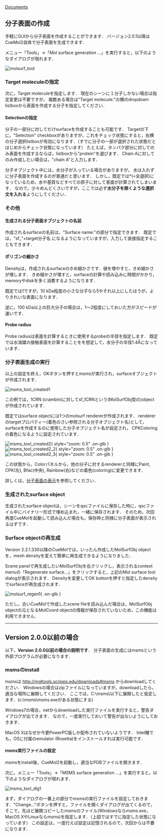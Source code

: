 [Documents](../../Documents)

## 分子表面の作成

手軽にGUIから分子表面を作成することができます．
バージョン2.0.1以降はCueMol2自体で分子表面を生成できます．

メニュー「Tools」→「Mol surface generation ...」を実行すると，以下のようなダイアログが現れます．


![molsurf_tool](../../assets/images/cuemol2/MsmsMolSurface/molsurf_tool.png)


### Target moleculeの指定
次に，Target moleculeを指定します．
現在のシーンに１分子しかない場合は指定変更は不要ですが，
複数ある場合は"Target molecule:"の横のdropdown listboxから表面を作成する分子を指定してください．

#### Selectionの指定
分子の一部分に対してだけsurfaceを作成することも可能です．
Targetの下に，"Selection" checkboxがありますが，これをチェック状態にすると，右横の分子選択listboxが有効になります．（すでに分子の一部が選択された状態だとはじめからチェック状態になっています）
たとえば，タンパク部分に対してのみ表面を作成するならば，listboxから"protein"を選びます．
Chain Aに対してのみ作成したい場合は，"chain A"と入力します．

分子オブジェクト中には，水分子が入っている場合がありますが，
水は入れずに分子表面を作成するのが普通だと思います．
しかし，既定では*(=全選択)になっているため，水や基質などすべての原子に対して表面が計算されてしまいます．
なので，少々めんどくさいですが，ここでは必ず**水分子を除くような選択文を入れる**ようにしてください．

### その他
#### 生成される分子表面オブジェクトの名前
作成されるsurfaceの名前は，"Surface name:"の部分で指定できます．
既定では，"sf_"+target分子名 になるようになっていますが，入力して直接指定することもできます．

#### ポリゴンの細かさ
Densityは，作成されるsurfaceのきめ細かさです．値を増やすと，きめ細かさが増します．
きめ細かさが増すと，surfaceの計算や読み込みに時間がかかり，memoryやdiskを多く消費するようになります．

既定では1ですが，10 kDa程度の小さな分子なら5やそれ以上にしたほうが，よりきれいな表面になります．

逆に，100 kDa以上の巨大分子の場合は，1〜2程度にしておいた方がスピードが速いです．

#### Probe radius
Probe radiusは表面を計算するときに使用するprobeの半径を指定します．
既定では水溶媒の接触表面を計算することをを想定して，水分子の半径1.4Åになっています．

### 分子表面生成の実行
以上の設定を終え，OKボタンを押すとmsmsが実行され，surfaceオブジェクトが作成されます．

![msms_tool_created1](../../assets/images/cuemol2/MsmsMolSurface/msms_tool_created1.png)

この例では，1CRN (crambin)に対してsf_1CRNという(MolSurfObj型の)objectが作成されています．

既定ではsurface objectには1つのmolsurf rendererが作成されます．
rendererのtargetプロパティー(着色のさい参照される分子オブジェクト名)として，
surfaceを作成するのに使用した分子オブジェクト名が設定され，
CPKColoringの着色になるように設定されています．

![msms_tool_created2](../../assets/images/cuemol2/MsmsMolSurface/msms_tool_created2.png){ style="zoom: 0.5" .on-glb }
![msms_tool_created2_2](../../assets/images/cuemol2/MsmsMolSurface/msms_tool_created2_2.jpg){ style="zoom: 0.5" .on-glb }
![msms_tool_created2_3](../../assets/images/cuemol2/MsmsMolSurface/msms_tool_created2_3.jpg){ style="zoom: 0.5" .on-glb }

この状態から，Colorパネルから，他の分子に対するrendererと同様にPaint, CPK(左), Bfac(中央), Rainbow(右)などの着色(coloring)に変更できます．

詳しくは，[分子表面の表示](../../cuemol2/MolSurfaceDisp)を参照してください．

### 生成されたsurface object
生成されたsurface objectは，シーンをqscファイルに保存した時に，qscファイル中にバイナリー形式で埋め込まれ，一緒に保存されます．
そのため，次回再度CueMolを起動して読み込んだ場合も，保存時と同様に分子表面が表示されるはずです．

### Surface objectの再生成
Version 2.2.1.330以降のCueMolでは，いったん作成したMolSurfObj objectを，mesh densityを変えて簡単に再生成できるようになりました．

Scene panelで再生成したいMolSurfObjを右クリックし，表示されるcontext menuの「Regenerate surface...」をクリックすると，上記のMol surface tool dialogが表示されます．
Densityを変更してOK buttonを押すと指定したdensityでsurfaceが再生成されます．


![molsurf_regen1](../../assets/images/cuemol2/MsmsMolSurface/molsurf_regen1.png){ .on-glb }


ただし，古いCueMolで作成したscene fileを読み込んだ場合は，MolSurfObj objectの元となるMolCoord objectの情報が保存されていないため，この機能は利用できません．

----
## Version 2.0.0以前の場合
以下，**Version 2.0.0以前の場合の説明です**．
分子表面の生成にはmsmsという外部プログラムが必要になります．

### msmsのinstall

msmsは
http://mgltools.scripps.edu/downloads#msms
からdownloadしてください．
Windowsの場合はzipファイルになっていますが，downloadしたら，適当な場所に展開してください．
ここでは，C:\msms\以下に展開したと仮定します．(c:\msms\msms.exeがある状態にする)

Windows7の場合，netからdownloadした実行ファイルを実行すると，警告ダイアログが出てきます．
なので，一度実行しておいて警告が出ないようにしておきます．

MacOS Xはなぜか今更PowerPC版しか配布されていないようです．
Intel機でも，OSに付属のemulator (Rosetta)をインストールすれば実行可能です．

#### msms実行ファイルの設定
msmsをinstall後，CueMol2を起動し，適当なPDBファイルを開きます．

次に，メニュー「Tools」→「MSMS surface generation ...」を実行すると，以下のようなダイアログが現れます．


![msms_tool_dlg1](../../assets/images/cuemol2/MsmsMolSurface/msms_tool_dlg1.png)


まず，ダイアログの一番上の部分でmsmsの実行ファイルを設定しておきます．"Change..."ボタンを押すと，ファイルを開くダイアログが出てくるので，そこで，先ほど展開コピーしたmsmsのファイル(Windowsならmsms.exe，MacOS XやLinuxならmsms)を指定します．（上図ではすでに指定した状態になっています）
この設定は，一度行えば設定は記憶されるので，次回からは不要になります．